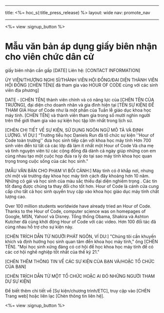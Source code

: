 * * *

title: <%= hoc_s(:title_press_release) %> layout: wide nav: promote_nav

* * *

<%= view :signup_button %>

# Mẫu văn bản áp dụng giấy biên nhận cho viên chức dân cử

giấy biên nhận cần gấp [DATE] Liên hệ: [CONTACT INFORMATION]  
  


ỦY VIÊN/THƯỢNG NGHỊ SĨ/THÀNH VIÊN HỘI ĐỒNG/ĐẠI DIỆN THÀNH VIÊN HỘI ĐỒNG \[CHÈN TÊN\]\[ đã tham gia vào HOUR OF CODE cùng với các sinh viên địa phương\]</center>   
  


DATE - [CHÈN TÊN] thành viên chính và có năng lực của [CHÈN TÊN CỦA TRƯỜNG], đại diện cho doanh nhân và gia đình hiện tại [TÊN SỰ KIỆN] ĐỂ THAM GIA Hour of Code như là một phần của Tuần lễ giáo dục khoa học máy tính. [CHÈN TÊN] và thành viên tham gia trong số mười nghìn người trên thế giới tham gia vào sự kiện học tập lớn nhất trong lịch sử.

[CHÈN CHI TIẾT VỀ SỰ KIỆN, SỬ DỤNG NGÔN NGỮ MÔ TẢ VÀ ĐỊNH LƯỢNG. VÍ DỤ:] “Trường tiểu học Daniels Run đã tổ chức sự kiện ''Hour of Code toàn trường'' đưa học sinh tiếp cận với khoa học máy tính Hơn 700 sinh viên đến từ tất cả các lớp đã làm ít nhất một Hour of Code Và cha mẹ và tình nguyện viên từ các cộng đồng đã dành cả ngày giúp những con em cùng nhau tạo một cuộc họp đưa ra lý do tại sao máy tính khoa học quan trọng trong cuộc sống của các học sinh."

[MẪU VĂN BẢN CHO PHẠM VI BỐI CẢNH:] Máy tính có ở khắp nơi, nhưng chỉ một vài trường dạy khoa học máy tính cách đây khoảng hơn 10 năm. Những cô gái và học sinh của màu sắc thiếu đại diện nghiêm trọng . Các tin tốt đang được chúng ta thay đổi cho tốt hơn. Hour of Code là cánh cửa cung cấp cho tất cả học sinh quyền truy cập vào khoa học giáo dục máy tính chất lượng cao.

Over 100 million students worldwide have already tried an Hour of Code. Thanks to the Hour of Code, computer science was on homepages of Google, MSN, Yahoo! và Disney. Tổng thống Obama, Shakira và Ashton Kutcher đã cùng khởi động Hour of Code với các video. Hơn 100 đối tác đã cùng nhau hỗ trợ cho sự kiện này.

[CHÈN TRÍCH DẪN TỪ NGƯỜI PHÁT NGÔN, VÍ DU:] "Chúng tôi cần khuyến khích và định hướng học sinh quan tâm đến khoa học máy tính," ông [CHÈN TÊN]. "Mọi học sinh xứng đáng có cơ hội để học khoa học máy tính để có các cơ hội nghề nghiệp tốt nhất của thế kỷ 21."

[CHÈN THÊM THÔNG TIN VỀ CÁC SỰ KIỆN CỦA BẠN VÀ/HOẶC TỔ CHỨC CỦA BẠN]

[CHÈN TRÍCH DẪN TỪ MỘT TỔ CHỨC HOẶC AI ĐÓ NHỮNG NGƯỜI THAM DỰ SỰ KIỆN]

Để biết thêm chi tiết về [Sự kiện/chương trình/ETC], truy cập vào [CHÈN Trang web] hoặc liên lạc [Chèn thông tin liên hệ].

  
  


<%= view :signup_button %>